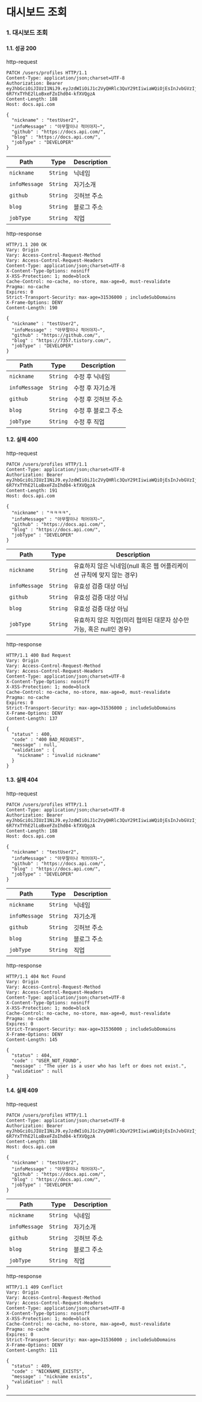 # 대시보드 조회

### 1. 대시보드 조회

#### 1.1. 성공 200 <a href="#_-_200" id="_-_200"></a>

http-request

```
PATCH /users/profiles HTTP/1.1
Content-Type: application/json;charset=UTF-8
Authorization: Bearer eyJhbGciOiJIUzI1NiJ9.eyJzdWIiOiJ1c2VyQHRlc3QuY29tIiwiaWQiOjEsInJvbGVzIjpbIlJPTEVfVVNFUiJdLCJuaWNrbmFtZSI6InRlc3RVc2VyMSIsImlhdCI6MTY3MDA3OTc5NCwiZXhwIjoxNjcwMDgxNTk0fQ.rkuwxsliY-6R7YxTYhE2lLoBxeFZoIhd04-kfXVQgzA
Content-Length: 188
Host: docs.api.com

{
  "nickname" : "testUser2",
  "infoMessage" : "아무말이나 적어야지~",
  "github" : "https://docs.api.com/",
  "blog" : "https://docs.api.com/",
  "jobType" : "DEVELOPER"
}
```

| Path          | Type     | Description |
| ------------- | -------- | ----------- |
| `nickname`    | `String` | 닉네임         |
| `infoMessage` | `String` | 자기소개        |
| `github`      | `String` | 깃허브 주소      |
| `blog`        | `String` | 블로그 주소      |
| `jobType`     | `String` | 직업          |

http-response

```
HTTP/1.1 200 OK
Vary: Origin
Vary: Access-Control-Request-Method
Vary: Access-Control-Request-Headers
Content-Type: application/json;charset=UTF-8
X-Content-Type-Options: nosniff
X-XSS-Protection: 1; mode=block
Cache-Control: no-cache, no-store, max-age=0, must-revalidate
Pragma: no-cache
Expires: 0
Strict-Transport-Security: max-age=31536000 ; includeSubDomains
X-Frame-Options: DENY
Content-Length: 190

{
  "nickname" : "testUser2",
  "infoMessage" : "아무말이나 적어야지~",
  "github" : "https://github.com/",
  "blog" : "https://7357.tistory.com/",
  "jobType" : "DEVELOPER"
}
```

| Path          | Type     | Description |
| ------------- | -------- | ----------- |
| `nickname`    | `String` | 수정 후 닉네임    |
| `infoMessage` | `String` | 수정 후 자기소개   |
| `github`      | `String` | 수정 후 깃허브 주소 |
| `blog`        | `String` | 수정 후 블로그 주소 |
| `jobType`     | `String` | 수정 후 직업     |

#### 1.2. 실패 400 <a href="#_-_400" id="_-_400"></a>

http-request

```
PATCH /users/profiles HTTP/1.1
Content-Type: application/json;charset=UTF-8
Authorization: Bearer eyJhbGciOiJIUzI1NiJ9.eyJzdWIiOiJ1c2VyQHRlc3QuY29tIiwiaWQiOjEsInJvbGVzIjpbIlJPTEVfVVNFUiJdLCJuaWNrbmFtZSI6InRlc3RVc2VyMSIsImlhdCI6MTY3MDA3OTc5NCwiZXhwIjoxNjcwMDgxNTk0fQ.rkuwxsliY-6R7YxTYhE2lLoBxeFZoIhd04-kfXVQgzA
Content-Length: 191
Host: docs.api.com

{
  "nickname" : "ㅋㅋㅋㅋ",
  "infoMessage" : "아무말이나 적어야지~",
  "github" : "https://docs.api.com/",
  "blog" : "https://docs.api.com/",
  "jobType" : "DEVELOPER"
}
```

| Path          | Type     | Description                                |
| ------------- | -------- | ------------------------------------------ |
| `nickname`    | `String` | 유효하지 않은 닉네임(null 혹은 웹 어플리케이션 규칙에 맞지 않는 경우) |
| `infoMessage` | `String` | 유효성 검증 대상 아님                               |
| `github`      | `String` | 유효성 검증 대상 아님                               |
| `blog`        | `String` | 유효성 검증 대상 아님                               |
| `jobType`     | `String` | 유효하지 않은 직업(미리 협의된 대문자 상수만 가능, 혹은 null인 경우) |

http-response

```
HTTP/1.1 400 Bad Request
Vary: Origin
Vary: Access-Control-Request-Method
Vary: Access-Control-Request-Headers
Content-Type: application/json;charset=UTF-8
X-Content-Type-Options: nosniff
X-XSS-Protection: 1; mode=block
Cache-Control: no-cache, no-store, max-age=0, must-revalidate
Pragma: no-cache
Expires: 0
Strict-Transport-Security: max-age=31536000 ; includeSubDomains
X-Frame-Options: DENY
Content-Length: 137

{
  "status" : 400,
  "code" : "400 BAD_REQUEST",
  "message" : null,
  "validation" : {
    "nickname" : "invalid nickname"
  }
}
```

#### 1.3. 실패 404 <a href="#_-_404" id="_-_404"></a>

http-request

```
PATCH /users/profiles HTTP/1.1
Content-Type: application/json;charset=UTF-8
Authorization: Bearer eyJhbGciOiJIUzI1NiJ9.eyJzdWIiOiJ1c2VyQHRlc3QuY29tIiwiaWQiOjEsInJvbGVzIjpbIlJPTEVfVVNFUiJdLCJuaWNrbmFtZSI6InRlc3RVc2VyMSIsImlhdCI6MTY3MDA3OTc5NCwiZXhwIjoxNjcwMDgxNTk0fQ.rkuwxsliY-6R7YxTYhE2lLoBxeFZoIhd04-kfXVQgzA
Content-Length: 188
Host: docs.api.com

{
  "nickname" : "testUser2",
  "infoMessage" : "아무말이나 적어야지~",
  "github" : "https://docs.api.com/",
  "blog" : "https://docs.api.com/",
  "jobType" : "DEVELOPER"
}
```

| Path          | Type     | Description |
| ------------- | -------- | ----------- |
| `nickname`    | `String` | 닉네임         |
| `infoMessage` | `String` | 자기소개        |
| `github`      | `String` | 깃허브 주소      |
| `blog`        | `String` | 블로그 주소      |
| `jobType`     | `String` | 직업          |

http-response

```
HTTP/1.1 404 Not Found
Vary: Origin
Vary: Access-Control-Request-Method
Vary: Access-Control-Request-Headers
Content-Type: application/json;charset=UTF-8
X-Content-Type-Options: nosniff
X-XSS-Protection: 1; mode=block
Cache-Control: no-cache, no-store, max-age=0, must-revalidate
Pragma: no-cache
Expires: 0
Strict-Transport-Security: max-age=31536000 ; includeSubDomains
X-Frame-Options: DENY
Content-Length: 145

{
  "status" : 404,
  "code" : "USER_NOT_FOUND",
  "message" : "The user is a user who has left or does not exist.",
  "validation" : null
}
```

#### 1.4. 실패 409 <a href="#_-_409" id="_-_409"></a>

http-request

```
PATCH /users/profiles HTTP/1.1
Content-Type: application/json;charset=UTF-8
Authorization: Bearer eyJhbGciOiJIUzI1NiJ9.eyJzdWIiOiJ1c2VyQHRlc3QuY29tIiwiaWQiOjEsInJvbGVzIjpbIlJPTEVfVVNFUiJdLCJuaWNrbmFtZSI6InRlc3RVc2VyMSIsImlhdCI6MTY3MDA3OTc5NCwiZXhwIjoxNjcwMDgxNTk0fQ.rkuwxsliY-6R7YxTYhE2lLoBxeFZoIhd04-kfXVQgzA
Content-Length: 188
Host: docs.api.com

{
  "nickname" : "testUser2",
  "infoMessage" : "아무말이나 적어야지~",
  "github" : "https://docs.api.com/",
  "blog" : "https://docs.api.com/",
  "jobType" : "DEVELOPER"
}
```

| Path          | Type     | Description |
| ------------- | -------- | ----------- |
| `nickname`    | `String` | 닉네임         |
| `infoMessage` | `String` | 자기소개        |
| `github`      | `String` | 깃허브 주소      |
| `blog`        | `String` | 블로그 주소      |
| `jobType`     | `String` | 직업          |

http-response

```
HTTP/1.1 409 Conflict
Vary: Origin
Vary: Access-Control-Request-Method
Vary: Access-Control-Request-Headers
Content-Type: application/json;charset=UTF-8
X-Content-Type-Options: nosniff
X-XSS-Protection: 1; mode=block
Cache-Control: no-cache, no-store, max-age=0, must-revalidate
Pragma: no-cache
Expires: 0
Strict-Transport-Security: max-age=31536000 ; includeSubDomains
X-Frame-Options: DENY
Content-Length: 111

{
  "status" : 409,
  "code" : "NICKNAME_EXISTS",
  "message" : "nickname exists",
  "validation" : null
}
```

***
